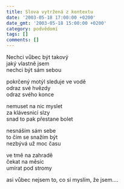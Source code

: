 ```yaml
---
title: Slova vytržená z kontextu
date: '2003-05-18 17:00:00 +0200'
date_gmt: '2003-05-18 15:00:00 +0200'
category: podvědomí
tags: []
comments: []
---
```


<p>Nechci vůbec být takový<br>jaký vlastně jsem<br>nechci být sám sebou</p>
<p>pokrčený motýl sleduje ve vodě<br>odraz své hvězdy<br>odraz svého konce</p>
<p>nemuset na nic myslet<br>za klávesnicí slzy<br>snad to pak přestane bolet</p>
<p>nesnáším sám sebe<br>to čím se snažím být<br>nezbývá už moc času</p>
<p>ve tmě na zahradě<br>čekat na měsíc<br>umírat pod stromy</p>
<p>asi vůbec nejsem to, co si myslím, že jsem....</p>
